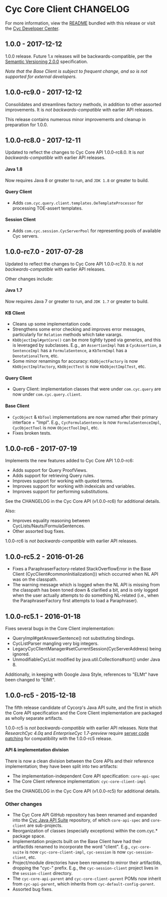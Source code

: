 Cyc Core Client CHANGELOG
=========================

For more information, view the [README](README.md) bundled with this release or visit the
[Cyc Developer Center](http://dev.cyc.com/api/core/).


1.0.0 - 2017-12-12
------------------

1.0.0 release. Future 1.x releases will be backwards-compatible, per the
[Semantic Versioning 2.0.0](https://semver.org/) specification.

_Note that the Base Client is subject to frequent change, and so is not supported for external
developers._


1.0.0-rc9.0 - 2017-12-12
------------------------

Consolidates and streamlines factory methods, in addition to other assorted improvements. It is 
_not backwards-compatible_ with earlier API releases.

This release contains numerous minor improvements and cleanup in preparation for 1.0.0. 


1.0.0-rc8.0 - 2017-12-11
------------------------

Updated to reflect the changes to Cyc Core API 1.0.0-rc8.0. It is _not backwards-compatible_ with 
earlier API releases.

#### Java 1.8

Now requires Java 8 or greater to run, and `JDK 1.8` or greater to build.

#### Query Client

* Adds `com.cyc.query.client.templates.OeTemplateProcessor` for processing TOE-assert templates.

#### Session Client

* Adds `com.cyc.session.CycServerPool` for representing pools of available Cyc servers.


1.0.0-rc7.0 - 2017-07-28
------------------------

Updated to reflect the changes to Cyc Core API 1.0.0-rc7.0. It is _not backwards-compatible_ with 
earlier API releases.

Other changes include:

#### Java 1.7

Now requires Java 7 or greater to run, and `JDK 1.7` or greater to build.

#### KB Client

* Cleans up some implementation code.
* Strengthens some error checking and improves error messages, particularly for `Relation` methods 
  which take varargs.
* `KbObjectImpl#getCore()` can be more tightly typed via generics, and this is leveraged by 
  subclasses. E.g., an `AssertionImpl` has a `CycAssertion`, a `SentenceImpl` has a 
  `FormulaSentence`, a `KbTermImpl` has a `DenotationalTerm`, etc.
* Some minor renamings for accuracy: `KbObjectFactory` is now `KbObjectImplFactory`, `KbObjectTest`
  is now `KbObjectImplTest`, etc.

#### Query Client

* Query Client: implementation classes that were under `com.cyc.query` are now under
  `com.cyc.query.client`.

#### Base Client

* `CycObject` & `KbTool` implementations are now named after their primary interface + "Impl". E.g.,
  `CycFormulaSentence` is now `FormulaSentenceImpl`, `CycObjectTool` is now `ObjectToolImpl`, etc.
* Fixes broken tests.


1.0.0-rc6 - 2017-07-19
----------------------

Implements the new features added to Cyc Core API 1.0.0-rc6:

* Adds support for Query ProofViews.
* Adds support for retrieving Query rules.
* Improves support for working with quoted terms.
* Improves support for working with indexicals and variables.
* Improves support for performing substitutions.

See the CHANGELOG in the Cyc Core API (v1.0.0-rc6) for additional details.

Also:

* Improves equality reasoning between CycLists/Nauts/FormulaSentences.
* Other assorted bug fixes.

1.0.0-rc6 is _not backwards-compatible_ with earlier API releases.


1.0.0-rc5.2 - 2016-01-26
------------------------

* Fixes a ParaphraserFactory-related StackOverflowError in the Base Client 
  (CycClient#commonInitialization()) which occurred when NL API was on the classpath.
* The warning message which is logged when the NL API is missing from the classpath has been toned 
  down & clarified a bit, and is only logged when the user actually attempts to do something 
  NL-related (i.e., when the ParaphraserFactory first attempts to load a Paraphraser).


1.0.0-rc5.1 - 2016-01-18
------------------------

Fixes several bugs in the Core Client implementation:

* QueryImpl#getAnswerSentence() not substituting bindings.
* CycListParser mangling very big integers.
* LegacyCycClientManager#setCurrentSession(CycServerAddress) being ignored.
* UnmodifiableCycList modified by java.util.Collections#sort() under Java 8.

Additionally, in keeping with Google Java Style, references to "ELMt" have been changed to "ElMt".


1.0.0-rc5 - 2015-12-18
----------------------

The fifth release candidate of Cycorp's Java API suite, and the first in which the Core API 
specification and the Core Client implementation are packaged as wholly separate artifacts.

1.0.0-rc5 is _not backwards-compatible_ with earlier API releases. Note that _ResearchCyc 4.0q_ and
_EnterpriseCyc 1.7-preview_ require [server code patching](server-patching.md) for compatibility 
with the 1.0.0-rc5 release.

#### API & implementation division

There is now a clean division between the Core APIs and their reference implementation; they have
been split into two artifacts:

* The implementation-independent Core API specification: `core-api-spec`
* The Core Client reference implementation: `cyc-core-client-impl`

See the CHANGELOG in the Cyc Core API (v1.0.0-rc5) for additional details.

### Other changes

* The Cyc Core API GitHub repository has been renamed and expanded into the 
  [Cyc Java API Suite](https://github.com/cycorp/api-suite) repository, of which `core-api-spec` and
  `core-client` are sub-projects.
* Reorganization of classes (especially exceptions) within the com.cyc.* package space.
* Implementation projects built on the Base Client have had their artifactIds renamed to incorporate
  the word "client". E.g., `cyc-core-suite` is now `cyc-core-client-impl`, `cyc-session` is now 
  `cyc-session-client`, etc.
* Project/module directories have been renamed to mirror their artifactIds, dropping the "cyc-" 
  prefix. E.g., the `cyc-session-client` project lives in the `session-client` directory.
* The `cyc-core-api-parent` and `cyc-core-client-parent` POMs now inherit from `cyc-api-parent`,
  which inherits from `cyc-default-config-parent`.
* Assorted bug fixes.
